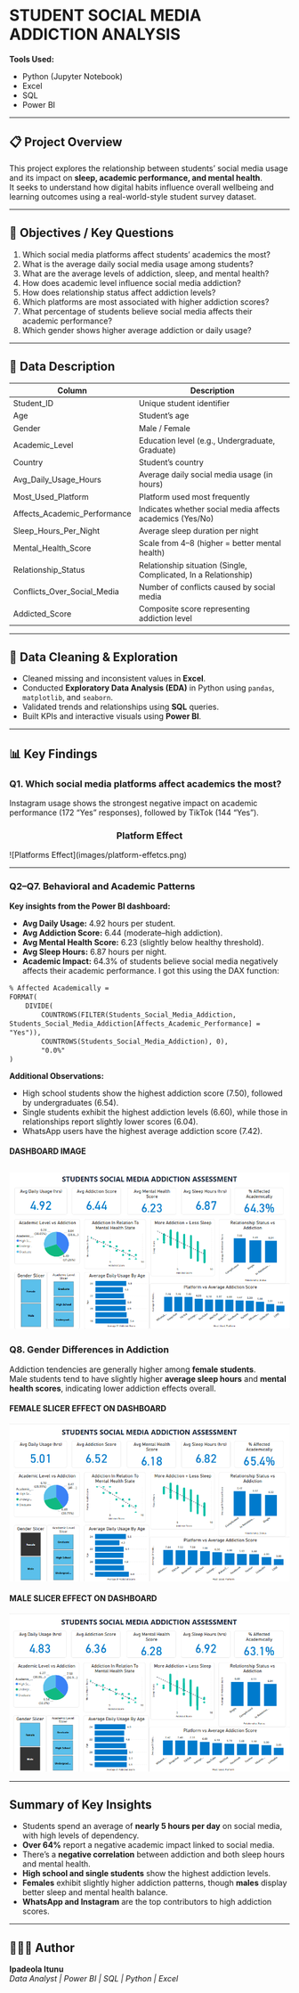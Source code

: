 # STUDENT SOCIAL MEDIA ADDICTION ANALYSIS  

**Tools Used:**  
- Python (Jupyter Notebook)  
- Excel  
- SQL  
- Power BI  

---

## 📋 Project Overview  
This project explores the relationship between students’ social media usage and its impact on **sleep, academic performance, and mental health**.  
It seeks to understand how digital habits influence overall wellbeing and learning outcomes using a real-world-style student survey dataset.

---

## 🎯 Objectives / Key Questions  
1. Which social media platforms affect students’ academics the most?  
2. What is the average daily social media usage among students?  
3. What are the average levels of addiction, sleep, and mental health?  
4. How does academic level influence social media addiction?  
5. How does relationship status affect addiction levels?  
6. Which platforms are most associated with higher addiction scores?  
7. What percentage of students believe social media affects their academic performance?  
8. Which gender shows higher average addiction or daily usage?  

---

## 🧩 Data Description  

| Column | Description |
|---------|--------------|
| Student_ID | Unique student identifier |
| Age | Student’s age |
| Gender | Male / Female |
| Academic_Level | Education level (e.g., Undergraduate, Graduate) |
| Country | Student’s country |
| Avg_Daily_Usage_Hours | Average daily social media usage (in hours) |
| Most_Used_Platform | Platform used most frequently |
| Affects_Academic_Performance | Indicates whether social media affects academics (Yes/No) |
| Sleep_Hours_Per_Night | Average sleep duration per night |
| Mental_Health_Score | Scale from 4–8 (higher = better mental health) |
| Relationship_Status | Relationship situation (Single, Complicated, In a Relationship) |
| Conflicts_Over_Social_Media | Number of conflicts caused by social media |
| Addicted_Score | Composite score representing addiction level |

---

## 🧮 Data Cleaning & Exploration  
- Cleaned missing and inconsistent values in **Excel**.  
- Conducted **Exploratory Data Analysis (EDA)** in Python using `pandas`, `matplotlib`, and `seaborn`.  
- Validated trends and relationships using **SQL** queries.  
- Built KPIs and interactive visuals using **Power BI**.

---

## 📊 Key Findings  

### Q1. Which social media platforms affect academics the most?  
Instagram usage shows the strongest negative impact on academic performance (172 “Yes” responses), followed by TikTok (144 “Yes”).  
<h3 style = "text-align:center;">Platform Effect</h3>
![Platforms Effect](images/platform-effetcs.png)  

---

### Q2–Q7. Behavioral and Academic Patterns  

**Key insights from the Power BI dashboard:**  
- **Avg Daily Usage:** 4.92 hours per student.  
- **Avg Addiction Score:** 6.44 (moderate–high addiction).  
- **Avg Mental Health Score:** 6.23 (slightly below healthy threshold).  
- **Avg Sleep Hours:** 6.87 hours per night.  
- **Academic Impact:** 64.3% of students believe social media negatively affects their academic performance. I got this using the DAX function:
```DAX
% Affected Academically = 
FORMAT(
    DIVIDE(
        COUNTROWS(FILTER(Students_Social_Media_Addiction, Students_Social_Media_Addiction[Affects_Academic_Performance] = "Yes")),
        COUNTROWS(Students_Social_Media_Addiction), 0),
        "0.0%"
)
```
**Additional Observations:**  
- High school students show the highest addiction score (7.50), followed by undergraduates (6.54).  
- Single students exhibit the highest addiction levels (6.60), while those in relationships report slightly lower scores (6.04).  
- WhatsApp users have the highest average addiction score (7.42).  

#### DASHBOARD IMAGE
![Dashboard](images/dashboard.png)  
---

### Q8. Gender Differences in Addiction  

Addiction tendencies are generally higher among **female students**.  
Male students tend to have slightly higher **average sleep hours** and **mental health scores**, indicating lower addiction effects overall.  

#### FEMALE SLICER EFFECT ON DASHBOARD
![Female Slicer](images/femaleSlicer.png)  
#### MALE SLICER EFFECT ON DASHBOARD
![Male Slicer](images/maleSlicer.png)  

---

## Summary of Key Insights  
- Students spend an average of **nearly 5 hours per day** on social media, with high levels of dependency.  
- **Over 64%** report a negative academic impact linked to social media.  
- There’s a **negative correlation** between addiction and both sleep hours and mental health.  
- **High school and single students** show the highest addiction levels.  
- **Females** exhibit slightly higher addiction patterns, though **males** display better sleep and mental health balance.  
- **WhatsApp and Instagram** are the top contributors to high addiction scores.  

---

## 👩🏽‍💻 Author  
**Ipadeola Itunu**  
_Data Analyst | Power BI | SQL | Python | Excel_  
